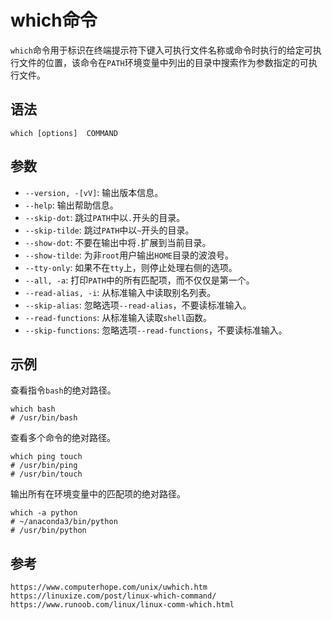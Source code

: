 # which命令
`which`命令用于标识在终端提示符下键入可执行文件名称或命令时执行的给定可执行文件的位置，该命令在`PATH`环境变量中列出的目录中搜索作为参数指定的可执行文件。

## 语法

```shell
which [options]  COMMAND
```

## 参数
* `--version, -[vV]`: 输出版本信息。
* `--help`: 输出帮助信息。
* `--skip-dot`: 跳过`PATH`中以`.`开头的目录。
* `--skip-tilde`: 跳过`PATH`中以`~`开头的目录。
* `--show-dot`: 不要在输出中将`.`扩展到当前目录。
* `--show-tilde`: 为非`root`用户输出`HOME`目录的波浪号。
* `--tty-only`: 如果不在`tty`上，则停止处理右侧的选项。
* `--all, -a`: 打印`PATH`中的所有匹配项，而不仅仅是第一个。
* `--read-alias, -i`: 从标准输入中读取别名列表。
* `--skip-alias`: 忽略选项`--read-alias`，不要读标准输入。
* `--read-functions`: 从标准输入读取`shell`函数。
* `--skip-functions`: 忽略选项`--read-functions`，不要读标准输入。

## 示例

查看指令`bash`的绝对路径。

```shell
which bash
# /usr/bin/bash
```

查看多个命令的绝对路径。

```shell
which ping touch
# /usr/bin/ping
# /usr/bin/touch
```

输出所有在环境变量中的匹配项的绝对路径。

```shell
which -a python
# ~/anaconda3/bin/python
# /usr/bin/python
```





## 参考

```
https://www.computerhope.com/unix/uwhich.htm
https://linuxize.com/post/linux-which-command/
https://www.runoob.com/linux/linux-comm-which.html
```
